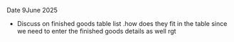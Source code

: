 Date 9June 2025


- Discuss on finished goods table list .how does they fit in the table since we need to enter the finished goods details as well rgt
